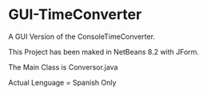 # GUI-TimeConverter

A GUI Version of the ConsoleTimeConverter.

This Project has been maked in NetBeans 8.2 with JForm.

The Main Class is Conversor.java

Actual Lenguage = Spanish Only
